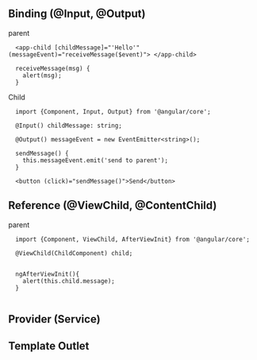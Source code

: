 ## Binding (@Input, @Output)
parent
```
  <app-child [childMessage]="'Hello'" (messageEvent)="receiveMessage($event)"> </app-child>

  receiveMessage(msg) {
    alert(msg);
  }
```


Child
```
  import {Component, Input, Output} from '@angular/core';

  @Input() childMessage: string;

  @Output() messageEvent = new EventEmitter<string>();

  sendMessage() {
    this.messageEvent.emit('send to parent');
  }

  <button (click)="sendMessage()">Send</button>
```


## Reference (@ViewChild, @ContentChild)
parent
```
  import {Component, ViewChild, AfterViewInit} from '@angular/core';

  @ViewChild(ChildComponent) child;


  ngAfterViewInit(){
    alert(this.child.message);
  }


```

## Provider (Service)


## Template Outlet
